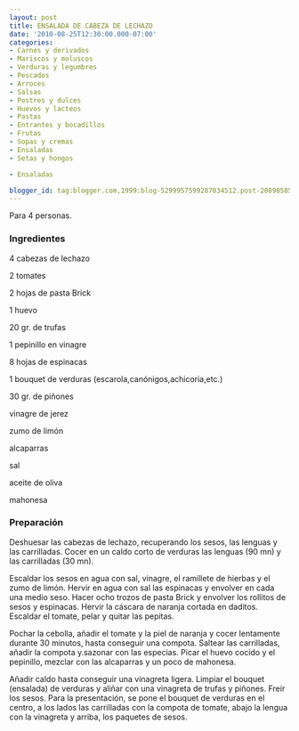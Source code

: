 ```yaml
---
layout: post
title: ENSALADA DE CABEZA DE LECHAZO
date: '2010-08-25T12:30:00.000-07:00'
categories:
- Carnes y derivados
- Mariscos y moluscos
- Verduras y legumbres
- Pescados
- Arroces
- Salsas
- Postres y dulces
- Huevos y lacteos
- Pastas
- Entrantes y bocadillos
- Frutas
- Sopas y cremas
- Ensaladas
- Setas y hongos

- Ensaladas

blogger_id: tag:blogger.com,1999:blog-5299957599287034512.post-2089858597802867059
---
```


Para 4 personas.

<h3>Ingredientes</h3>

4 cabezas de lechazo

2 tomates

2 hojas de pasta Brick

1 huevo

20 gr. de trufas

1 pepinillo en vinagre

8 hojas de espinacas

1 bouquet de verduras (escarola,canónigos,achicoria,etc.)

30 gr. de piñones

vinagre de jerez

zumo de limón

alcaparras

sal

aceite de oliva

mahonesa

<h3>Preparación</h3>

Deshuesar las cabezas de lechazo, recuperando los sesos, las lenguas y las carrilladas. Cocer en un caldo corto de verduras las lenguas (90 mn) y las carrilladas (30 mn).

Escaldar los sesos en agua con sal, vinagre, el ramillete de hierbas y el zumo de limón. Hervir en agua con sal las espinacas y envolver en cada una medio seso. Hacer ocho trozos de pasta Brick y envolver los rollitos de sesos y espinacas. Hervir la cáscara de naranja cortada en daditos. Escaldar el tomate, pelar y quitar las pepitas.

Pochar la cebolla, añadir el tomate y la piel de naranja y cocer lentamente durante 30 minutos, hasta conseguir una compota. Saltear las carrilladas, añadir la compota y.sazonar con las especias. Picar el huevo cocido y el pepinillo, mezclar con las alcaparras y un poco de mahonesa.

Añadir caldo hasta conseguir una vinagreta ligera. Limpiar el bouquet (ensalada) de verduras y aliñar con una vinagreta de trufas y piñones. Freír los sesos. Para la presentación, se pone el bouquet de verduras en el centro, a los lados las carrilladas con la compota de tomate, abajo la lengua con la vinagreta y arriba, los paquetes de sesos.

